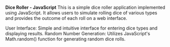 **Dice Roller - JavaScript**
This is a simple dice roller application implemented using JavaScript. It allows users to simulate rolling dice of various types and provides the outcome of each roll on a web interface.

User Interface: Simple and intuitive interface for entering dice types and displaying results.
Random Number Generation: Utilizes JavaScript's Math.random() function for generating random dice rolls.

